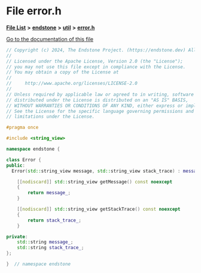 

# File error.h

[**File List**](files.md) **>** [**endstone**](dir_6cf277b678674f97c7a2b6b3b2447b33.md) **>** [**util**](dir_89b85071337bf933dea6c29b4c6a4410.md) **>** [**error.h**](error_8h.md)

[Go to the documentation of this file](error_8h.md)


```C++
// Copyright (c) 2024, The Endstone Project. (https://endstone.dev) All Rights Reserved.
//
// Licensed under the Apache License, Version 2.0 (the "License");
// you may not use this file except in compliance with the License.
// You may obtain a copy of the License at
//
//     http://www.apache.org/licenses/LICENSE-2.0
//
// Unless required by applicable law or agreed to in writing, software
// distributed under the License is distributed on an "AS IS" BASIS,
// WITHOUT WARRANTIES OR CONDITIONS OF ANY KIND, either express or implied.
// See the License for the specific language governing permissions and
// limitations under the License.

#pragma once

#include <string_view>

namespace endstone {

class Error {
public:
  Error(std::string_view message, std::string_view stack_trace) : message_(message), stack_trace_(stack_trace) {}

    [[nodiscard]] std::string_view getMessage() const noexcept
    {
        return message_;
    }

    [[nodiscard]] std::string_view getStackTrace() const noexcept
    {
        return stack_trace_;
    }

private:
    std::string message_;
    std::string stack_trace_;
};

}  // namespace endstone
```


